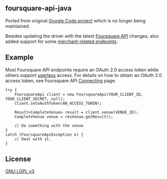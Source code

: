 ## foursquare-api-java

Ported from original [Google Code project](https://code.google.com/p/foursquare-api-java/) which is no longer being maintained.

Besides updating the driver with the latest [Foursquare API](https://developer.foursquare.com/) changes, also added support for 
some [merchant-related endpoints](https://developer.foursquare.com/overview/merchants).

## Example
Most Foursquare API endpoints require an OAuth 2.0 access token while others support [userless](https://developer.foursquare.com/overview/auth#userless) 
access. For details on how to obtain an OAuth 2.0 access token, see Foursquare API [Connecting](https://developer.foursquare.com/overview/auth) page.

```
try {
	FoursquareApi client = new FoursquareApi(YOUR_CLIENT_ID, YOUR_CLIENT_SECRET, null);
	client.setoAuthToken(AN_ACCESS_TOKEN);
	
	Result<CompleteVenue> result = client.venue(VENUE_ID);
	CompleteVenue venue = resVenue.getResult();
	
	// Do something with the venue
}
catch (FoursquareApiException e) {
	// Deal with it.
}
``` 

## License

[GNU LGPL v3](http://www.gnu.org/licenses/lgpl.txt)